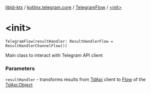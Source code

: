 [libtd-ktx](../../index.md) / [kotlinx.telegram.core](../index.md) / [TelegramFlow](index.md) / [&lt;init&gt;](./-init-.md)

# &lt;init&gt;

`TelegramFlow(resultHandler: ResultHandlerFlow = ResultHandlerChannelFlow())`

Main class to interact with Telegram API client

### Parameters

`resultHandler` - transforms results from [TdApi](https://tdlibx.github.io/td/docs/org/drinkless/td/libcore/telegram/TdApi.html) client to [Flow](#) of the [TdApi.Object](https://tdlibx.github.io/td/docs/org/drinkless/td/libcore/telegram/TdApi.Object.html)